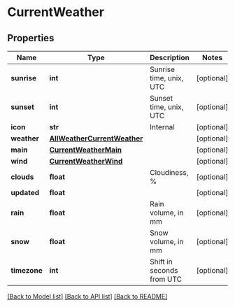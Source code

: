 # CurrentWeather

## Properties
Name | Type | Description | Notes
------------ | ------------- | ------------- | -------------
**sunrise** | **int** | Sunrise time, unix, UTC | [optional] 
**sunset** | **int** | Sunset time, unix, UTC | [optional] 
**icon** | **str** | Internal | [optional] 
**weather** | [**AllWeatherCurrentWeather**](AllWeatherCurrentWeather.md) |  | [optional] 
**main** | [**CurrentWeatherMain**](CurrentWeatherMain.md) |  | [optional] 
**wind** | [**CurrentWeatherWind**](CurrentWeatherWind.md) |  | [optional] 
**clouds** | **float** | Cloudiness, % | [optional] 
**updated** | **float** |  | [optional] 
**rain** | **float** | Rain volume, in mm | [optional] 
**snow** | **float** | Snow volume, in mm | [optional] 
**timezone** | **int** | Shift in seconds from UTC | [optional] 

[[Back to Model list]](../README.md#documentation-for-models) [[Back to API list]](../README.md#documentation-for-api-endpoints) [[Back to README]](../README.md)

